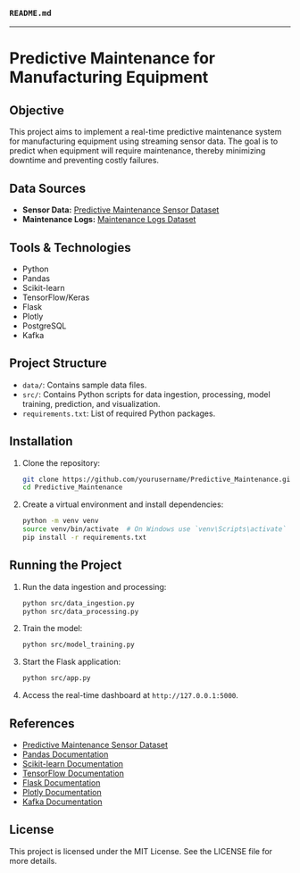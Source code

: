 ### `README.md`
---

# Predictive Maintenance for Manufacturing Equipment

## Objective
This project aims to implement a real-time predictive maintenance system for manufacturing equipment using streaming sensor data. The goal is to predict when equipment will require maintenance, thereby minimizing downtime and preventing costly failures.

## Data Sources
- **Sensor Data:** [Predictive Maintenance Sensor Dataset](https://www.kaggle.com/datasets/shivamb/predictive-maintenance-dataset)
- **Maintenance Logs:** [Maintenance Logs Dataset](https://www.kaggle.com/datasets/shivamb/predictive-maintenance-dataset)

## Tools & Technologies
- Python
- Pandas
- Scikit-learn
- TensorFlow/Keras
- Flask
- Plotly
- PostgreSQL
- Kafka

## Project Structure
- `data/`: Contains sample data files.
- `src/`: Contains Python scripts for data ingestion, processing, model training, prediction, and visualization.
- `requirements.txt`: List of required Python packages.

## Installation
1. Clone the repository:
    ```bash
    git clone https://github.com/yourusername/Predictive_Maintenance.git
    cd Predictive_Maintenance
    ```

2. Create a virtual environment and install dependencies:
    ```bash
    python -m venv venv
    source venv/bin/activate  # On Windows use `venv\Scripts\activate`
    pip install -r requirements.txt
    ```

## Running the Project
1. Run the data ingestion and processing:
    ```bash
    python src/data_ingestion.py
    python src/data_processing.py
    ```

2. Train the model:
    ```bash
    python src/model_training.py
    ```

3. Start the Flask application:
    ```bash
    python src/app.py
    ```

4. Access the real-time dashboard at `http://127.0.0.1:5000`.

## References
- [Predictive Maintenance Sensor Dataset](https://www.kaggle.com/datasets/shivamb/predictive-maintenance-dataset)
- [Pandas Documentation](https://pandas.pydata.org/docs/)
- [Scikit-learn Documentation](https://scikit-learn.org/stable/)
- [TensorFlow Documentation](https://www.tensorflow.org/learn)
- [Flask Documentation](https://flask.palletsprojects.com/en/2.0.x/)
- [Plotly Documentation](https://plotly.com/python/)
- [Kafka Documentation](https://kafka.apache.org/documentation/)

## License
This project is licensed under the MIT License. See the LICENSE file for more details.